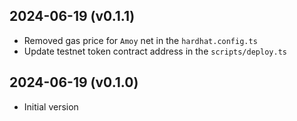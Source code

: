 2024-06-19 (v0.1.1)
-------------------
- Removed gas price for `Amoy` net in the `hardhat.config.ts`
- Update testnet token contract address in the `scripts/deploy.ts`

2024-06-19 (v0.1.0)
-------------------
- Initial version